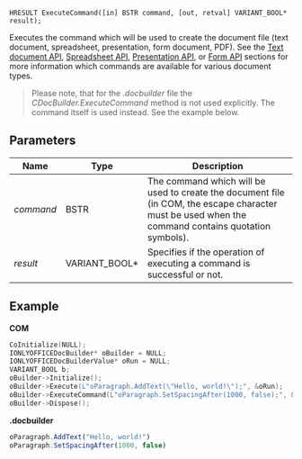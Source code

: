 `HRESULT ExecuteCommand([in] BSTR command, [out, retval] VARIANT_BOOL* result);`

Executes the command which will be used to create the document file (text document, spreadsheet, presentation, form document, PDF). See the [Text document API](../../../../../Office%20API/Office%20API/Text%20Document%20API/index.md), [Spreadsheet API](../../../../../Office%20API/Office%20API/Spreadsheet%20API/index.md), [Presentation API](../../../../../Office%20API/Office%20API/Presentation%20API/index.md), or [Form API](../../../../../Office%20API/Office%20API/Form%20API/index.md) sections for more information which commands are available for various document types.

> Please note, that for the *.docbuilder* file the *CDocBuilder.ExecuteCommand* method is not used explicitly. The command itself is used instead. See the example below.

## Parameters

| Name      | Type            | Description                                                                                                                                         |
| --------- | --------------- | --------------------------------------------------------------------------------------------------------------------------------------------------- |
| *command* | BSTR            | The command which will be used to create the document file (in COM, the escape character must be used when the command contains quotation symbols). |
| *result*  | VARIANT\_BOOL\* | Specifies if the operation of executing a command is successful or not.                                                                             |

## Example

**COM**

```cpp
CoInitialize(NULL);
IONLYOFFICEDocBuilder* oBuilder = NULL;
IONLYOFFICEDocBuilderValue* oRun = NULL;
VARIANT_BOOL b;
oBuilder->Initialize();
oBuilder->Execute(L"oParagraph.AddText(\"Hello, world!\");", &oRun);
oBuilder->ExecuteCommand(L"oParagraph.SetSpacingAfter(1000, false);", &b);
oBuilder->Dispose();
```

**.docbuilder**

```js
oParagraph.AddText("Hello, world!")
oParagraph.SetSpacingAfter(1000, false)
```
